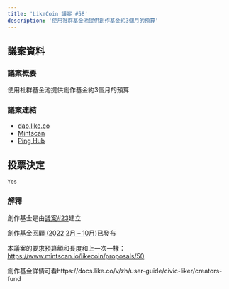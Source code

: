 ```yaml
---
title: 'LikeCoin 議案 #58'
description: '使用社群基金池提供創作基金約3個月的預算'
---
```


## 議案資料

### 議案概要
使用社群基金池提供創作基金約3個月的預算

### 議案連結
- [dao.like.co](https://dao.like.co/proposals/58)
- [Mintscan](https://www.mintscan.io/likecoin/proposals/58)
- [Ping Hub](https://ping.pub/likecoin/gov/58)


## 投票決定
`Yes`

### 解釋
創作基金是由[議案#23](https://www.mintscan.io/likecoin/proposals/23)建立

[創作基金回顧 (2022 2月 – 10月)](https://blog.like.co/zh/%E5%89%B5%E4%BD%9C%E5%9F%BA%E9%87%91%E5%9B%9E%E9%A1%A7%EF%BC%882022%E5%B9%B42%E6%9C%88-10%E6%9C%88%EF%BC%89/)已發布

本議案的要求預算額和長度和上一次一樣：https://www.mintscan.io/likecoin/proposals/50

創作基金詳情可看https://docs.like.co/v/zh/user-guide/civic-liker/creators-fund

